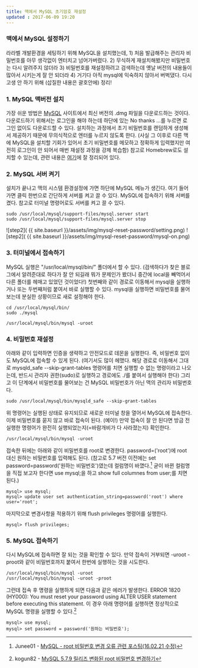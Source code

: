 ```yaml
---
title: 맥에서 MySQL 초기암호 재설정
updated : 2017-06-09 19:20
---
```


### 맥에서 MySQL 설정하기

라라벨 개발환경을 세팅하기 위해 MySQL을 설치했는데, 1) 처음 발급해주는 관리자 비밀번호를 아무 생각없이 엔터치고 넘어가버렸다. 2) 무식하게 재설치해봤지만 비밀번호는 다시 알려주지 않더라 3) 비밀번호를 재설정하려고 검색하는데 옛날 버전의 내용들이 많아서 시키는게 잘 안 되더라 4) 거기다 아직 mysql에 익숙하지 않아서 버벅댔다. 다시 고생 안 하기 위해 (삽질한 내용은 괄호안에) 정리!

### 1. MySQL 맥버전 설치

가장 쉬운 방법은 [MySQL](https://dev.mysql.com/downloads/mysql/) 사이트에서 최신 버전의 .dmg 파일을 다운로드하는 것이다. 다운로드하기 위해서는 로그인을 해야 하는데 하단에 있는 No thanks ...를 누르면 로그인 없이도 다운로드할 수 있다. 설치하는 과정에서 초기 비밀번호를 랜덤하게 생성해서 제공하기 때문에 무의식적으로 엔터를 누르지 않도록 한다. (사실 그 이후로 다른 맥에 MySQL을 설치할 기회가 있어서 초기 비밀번호를 메모하고 정확하게 입력했지만 여전히 로그인이 안 되어서 매번 재설정 과정을 강제 복습함) 참고로 Homebrew로도 설치할 수 있는데, 관련 내용은 [여기](https://github.com/helloheesu/SecretlyGreatly/wiki/%EB%A7%A5%EC%97%90%EC%84%9C-mysql-%EC%84%A4%EC%B9%98-%ED%9B%84-%ED%99%98%EA%B2%BD%EC%84%A4%EC%A0%95%ED%95%98%EA%B8%B0)에 잘 정리되어 있다.

### 2. MySQL 서버 켜기
설치가 끝나고 맥의 시스템 환경설정에 가면 하단에 MySQL 메뉴가 생긴다. 여기 들어가면 클릭 한번으로 간단하게 서버를 켜고 끌 수 있다. MySQL에 접속하기 위해 서버를 켰다. 참고로 터미널 명령어로도 서버를 켜고 끌 수 있다.
```
sudo /usr/local/mysql/support-files/mysql.server start
sudo /usr/local/mysql/support-files/mysql.server stop
```
![step2]( {{ site.baseurl }}/assets/img/mysql-reset-password/setting.png)
![step2]( {{ site.baseurl }}/assets/img/mysql-reset-password/mysql-on.png)

### 3. 터미널에서 접속하기

MySQL 실행은 "/usr/local/mysql/bin/" 폴더에서 할 수 있다. (검색하다가 찾은 블로그에서 알려준대로 하다가 잘 안 되길래 뭐가 문제인가 봤더니 중간에 local을 빼먹어서 다른 폴더를 헤매고 있었던 것이었다!) 첫번째와 같이 경로로 이동해서 mysql을 실행하거나 또는 두번째처럼 붙여서 바로 실행할 수 있다. mysql을 실행하면 비밀번호를 물어보는데 분실한 상황이므로 새로 설정해야 한다.
```
cd /usr/local/mysql/bin/
sudo ./mysql
```
```
/usr/local/mysql/bin/mysql -uroot
```

### 4. 비밀번호 재설정

아래와 같이 입력하면 인증을 생략하고 안전모드로 데몬을 실행한다. 즉, 비밀번호 없이도 MySQL에 접속할 수 있게 된다. (여기서도 많이 헤맸다. 해당 경로로 이동해서 그대로 mysqld_safe --skip-grant-tables 명령어를 치면 실행할 수 없는 명령이라고 나오는데, 반드시 관리자 권한(sudo)로 실행하고 경로에도 ./를 붙여서 실행해야 한다) 그리고 이 단계에서 비밀번호를 물어보는 건 MySQL 비밀번호가 아닌 맥의 관리자 비밀번호다.
```
sudo /usr/local/mysql/bin/mysqld_safe --skip-grant-tables
```
위 명령어는 실행된 상태로 유지되므로 새로운 터미널 창을 열어서 MySQL에 접속한다. 이제 비밀번호를 묻지 않고 바로 접속이 된다. (예이!) 만약 접속이 잘 안 된다면 방금 전 실행한 명령어가 완전히 실행되었는지(=바람개비가 다 사라졌는지) 확인한다.
```
/usr/local/mysql/bin/mysql -uroot
```
접속한 뒤에는 아래와 같이 비밀번호를 root로 변경한다. password=('root')에 root 대신 원하는 비밀번호를 입력해도 된다. (참고로 5.7 버전 이전에는 set password=password('원하는 비밀번호')였는데 컬럼명이 바꼈다.[^1] 굳이 바뀐 컬럼명을 직접 보고자 한다면 use mysql;을 하고 show full columnes from user;를 치면 된다.)
```
mysql> use mysql; 
mysql> update user set authentication_string=password('root') where user='root';
```
마지막으로 변경사항을 적용하기 위해 flush privileges 명령어를 실행한다.
```
mysql> flush privileges;
```

### 5. MySQL 접속하기
다시 MySQL에 접속하면 잘 되는 것을 확인할 수 있다. 만약 접속이 거부되면 -uroot -proot와 같이 비밀번호까지 붙여서 한번에 실행하는 것을 시도한다.
```
/usr/local/mysql/bin/mysql -uroot
/usr/local/mysql/bin/mysql -uroot -proot
```
그런데 접속 후 명령을 실행하게 되면 다음과 같은 에러가 발생한다. ERROR 1820 (HY000): You must reset your password using ALTER USER statement before executing this statement. 이 경우 아래 명령어를 실행하면 정상적으로 MySQL 명령을 실행할 수 있다.[^2]
```
mysql> use mysql; 
mysql> set password = password('원하는 비밀번호');
```
<div class="divider"></div>

[^1]:Junee01 - [MySQL - root 비밀번호 변경 오류 관련 포스팅(16.02.21 수정)](http://m.blog.naver.com/potter777777/220619477175)
[^2]:kogun82 - [MySQL 5.7.9 릴리즈 변화된 root 비밀번호 변경하기](http://kogun82.tistory.com/122)
